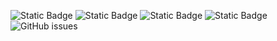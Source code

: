 ![Static Badge](https://img.shields.io/badge/blacklists-60-000000) ![Static Badge](https://img.shields.io/badge/blacklisted-2731232-cc0000) ![Static Badge](https://img.shields.io/badge/whitelisted-2242-00CC00) ![Static Badge](https://img.shields.io/badge/streaming_blacklist-28106-000000) ![GitHub issues](https://img.shields.io/github/issues/fabriziosalmi/blacklists)
